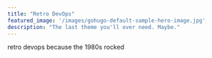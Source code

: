 ```yaml
---
title: "Retro DevOps"
featured_image: '/images/gohugo-default-sample-hero-image.jpg'
description: "The last theme you'll ever need. Maybe."
---
```

retro devops because the 1980s rocked
